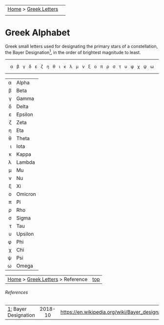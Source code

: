 |    |    |
|:---|---:|
|[Home](/notes/#object-notes) > [Greek Letters](#greek-alphabet) |   |
|   |   |

# Greek Alphabet 
Greek small letters used for designating the primary stars of a constellation, the Bayer Designation<a href="#footnote1" id="footnoteRef1"><sup>1</sup></a>, in the order of brightest magnitude to least.


---
<center>
&alpha; &nbsp; &beta; &nbsp; &gamma; &nbsp; &delta; &nbsp; &epsilon; &nbsp; &zeta; &nbsp; &eta; &nbsp; &theta; &nbsp; &iota; &nbsp; &kappa; &nbsp; &lambda; &nbsp; &mu; &nbsp; &nu; &nbsp; &xi; &nbsp; &omicron; &nbsp; &pi; &nbsp; &rho; &nbsp; &sigma; &nbsp; &tau; &nbsp; &upsilon; &nbsp; &phi; &nbsp; &chi; &nbsp; &psi; &nbsp; &omega;</center>

---


|   |   |
|---:|:---|
|&alpha;|Alpha|
|&beta; |Beta|
|&gamma;|Gamma|
|&delta;|Delta|
|&epsilon;|Epsilon|
|&zeta;|Zeta|
|&eta;|Eta|
|&theta;|Theta|
|&iota;|Iota|
|&kappa;|Kappa|
|&lambda;|Lambda|
|&mu;|Mu|
|&nu;|Nu|
|&xi;|Xi|
|&omicron;|Omicron|
|&pi;|Pi|
|&rho;|Rho|
|&sigma;|Sigma|
|&tau;|Tau|
|&upsilon;|Upsilon|
|&phi;|Phi|
|&chi;|Chi|
|&psi;|Psi|
|&omega;|Omega|


|    |    |
|:---|---:|
|[Home](/notes/#object-notes) > [Greek Letters](#greek-alphabet) > Reference|[top](#greek-alphabet)|

###### References
|   |    |    |
|---|:--:|:---|
|<a id="footnote1" href="#footnoteRef1">1:</a> Bayer Designation|2018-10|<https://en.wikipedia.org/wiki/Bayer_designation>|
